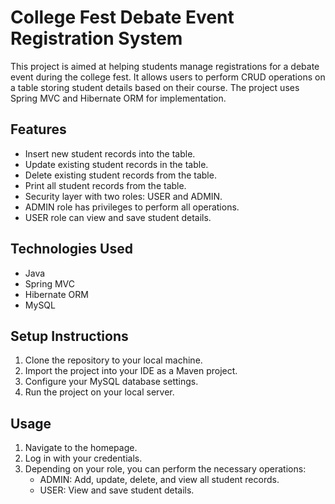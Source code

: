 # College Fest Debate Event Registration System

This project is aimed at helping students manage registrations for a debate event during the college fest. It allows users to perform CRUD operations on a table storing student details based on their course. The project uses Spring MVC and Hibernate ORM for implementation.

## Features

- Insert new student records into the table.
- Update existing student records in the table.
- Delete existing student records from the table.
- Print all student records from the table.
- Security layer with two roles: USER and ADMIN.
- ADMIN role has privileges to perform all operations.
- USER role can view and save student details.

## Technologies Used

- Java
- Spring MVC
- Hibernate ORM
- MySQL

## Setup Instructions

1. Clone the repository to your local machine.
2. Import the project into your IDE as a Maven project.
3. Configure your MySQL database settings.
4. Run the project on your local server.

## Usage

1. Navigate to the homepage.
2. Log in with your credentials.
3. Depending on your role, you can perform the necessary operations:
   - ADMIN: Add, update, delete, and view all student records.
   - USER: View and save student details.
